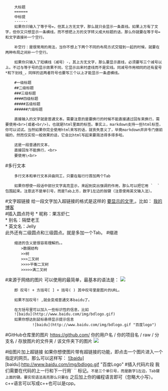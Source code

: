 		大标题
		======
		中标提
		------
		如果你只输入了等于号=，但其上方无文字，那么就只会显示一条直线。如果上方有了文字，但你又只想显示一条横线，而不想把上方的文字转义成大标题的话，那么你就要在等于号=和文字直接补一个空行。

		补空行：是很常用的用法，当你不想上下两个不同的布局方式交错到一起的时候，就要在两种布局之间补一个空行。

		如果你只输入了短横线（减号）-，其上方无文字，那么要显示直线，必须要写三个减号以上。不过与等于号的显示效果不同，它显示出来时虚线而不是实线。同减号作用相同的还有星号*和下划线_，同样的这两者符号也要写三个以上才能显示一条虚横线。

		#一级标题  
		##二级标题  
		###三级标题  
		####四级标题  
		#####五级标题  
		######六级标题  

		直接输入的文字就是普通文本。需要注意的是要换行的时候不能直接通过回车来换行，需要使用<br>(或者<br/>)。也就是html里面的标签。事实上，markdown支持一些html标签，你可以试试。当然如果你完全使用html来写的话，就丧失意义了，毕竟markdown并非专门做前端的，然而仅实现一般效果的话，它会比html写起来要简洁得多得多啦。

		这是一段普通的文本，  
		直接回车不能换行，<br>  
		要使用\<br>  

#多行文本

		多行文本和单行文本异曲同工，只要在每行行首加两个Tab

		如果你想使一段话中部分文字高亮显示，来起到突出强调的作用，那么可以把它用 `  ` 包围起来。注意这不是单引号，而是Tab上方，数字1左边的按键（注意使用英文输入法）。

#文字超链接
		给一段文字加入超链接的格式是这样的 [ 要显示的文字 ]( 链接的地址 )。比如：
		[我的博客](http://blog.csdn.net/guodongxiaren)  
#插入圆点符号
                     * 昵称：果冻虾仁  
                     * 别名：隔壁老王  
                     * 英文名：Jelly  
		此外还有二级圆点和三级圆点。就是多加一个Tab。
#缩进

		缩进的含义是很容易理解的。。
           >数据结构  
           >>树  
           >>>二叉树  
           >>>>平衡二叉树  
           >>>>>满二叉树  
#来源于网络的图片
		可以使用的最简单，最基本的语法是：
		![](http://www.baidu.com/img/bdlogo.gif)  

		即 叹号! + 方括号[ ] + 括号( ) 其中叹号里是图片的URL。

		如果不加叹号! ,就会变成普通文本baidu了。

		在方括号里可以加入一些标识性的信息，比如
		![baidu](http://www.baidu.com/img/bdlogo.gif)  
		如果你想达到鼠标悬停显示提示信息
                ![baidu](http://www.baidu.com/img/bdlogo.gif "百度logo")  
#GitHub仓库里的图片
		https://github.com/ 你的用户名 / 你的项目名 / raw / 分支名 / 存放图片的文件夹 / 该文件夹下的图片
		![](https://github.com/guodongxiaren/ImageCache/raw/master/Logo/foryou.gif)  

#给图片加上超链接
		如果你想使图片带有超链接的功能，即点击一个图片进入一个指定的网页。那么可以这样写：
		[![baidu]](http://baidu.com)  
		[baidu]:http://www.baidu.com/img/bdlogo.gif "百度Logo" 
#插入代码片段
		我们需要在代码的上一行和下一行用` `` 标记。``` 不是三个单引号，而是数字1左边，Tab键上面的键。要实现语法高亮那么只要在 ``` 之后加上你的编程语言即可（忽略大小写）。c++语言可以写成c++也可以是cpp。 
